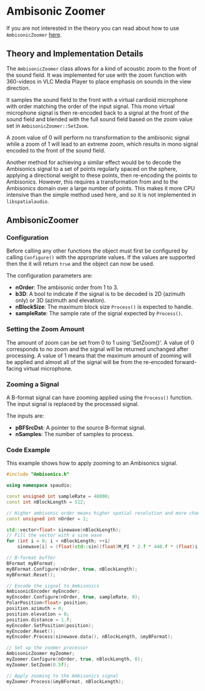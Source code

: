 # Ambisonic Zoomer

If you are not interested in the theory you can read about how to use `AmbisonicZoomer` [here](#ambisoniczoomer).

## Theory and Implementation Details

The `AmbisonicZoomer` class allows for a kind of acoustic zoom to the front of the sound field.
It was implemented for use with the zoom function with 360-videos in VLC Media Player to place emphasis on sounds in the view direction.

It samples the sound field to the front with a virtual cardioid microphone with order matching the order of the input signal.
This mono virtual microphone signal is then re-encoded back to a signal at the front of the sound field and blended with the full sound field based on the zoom value set in `AmbisonicZoomer::SetZoom`.

A zoom value of 0 will perform no transformation to the ambisonic signal while a zoom of 1 will lead to an extreme zoom, which results in mono signal encoded to the front of the sound field.

Another method for achieving a similar effect would be to decode the Ambisonics signal to a set of points regularly spaced on the sphere, applying a directional weight to these points, then re-encoding the points to Ambisonics.
However, this requires a transformation from and to the Ambisonics domain over a large number of points. This makes it more CPU intensive than the simple method used here, and so it is not implemented in `libspatialaudio`.

## AmbisonicZoomer

### Configuration

Before calling any other functions the object must first be configured by calling `Configure()` with the appropriate values. If the values are supported then the it will return `true` and the object can now be used.

The configuration parameters are:

- **nOrder**: The ambisonic order from 1 to 3.
- **b3D**: A bool to indicate if the signal is to be decoded is 2D (azimuth only) or 3D (azimuth and elevation).
- **nBlockSize**: The maximum block size `Process()` is expected to handle.
- **sampleRate**: The sample rate of the signal expected by `Process()`.

### Setting the Zoom Amount

The amount of zoom can be set from 0 to 1 using 'SetZoom()'. A value of 0 corresponds to no zoom and the signal will be returned unchanged after processing.
A value of 1 means that the maximum amount of zooming will be applied and almost all of the signal will be from the re-encoded forward-facing virtual microphone.

### Zooming a Signal

A B-format signal can have zooming applied using the `Process()` function. The input signal is replaced by the processed signal.

The inputs are:

- **pBFSrcDst**: A pointer to the source B-format signal.
- **nSamples**: The number of samples to process.

### Code Example

This example shows how to apply zooming to an Ambisonics signal.

```c++
#include "Ambisonics.h"

using namespace spaudio;

const unsigned int sampleRate = 48000;
const int nBlockLength = 512;

// Higher ambisonic order means higher spatial resolution and more channels required
const unsigned int nOrder = 1;

std::vector<float> sinewave(nBlockLength);
// Fill the vector with a sine wave
for (int i = 0; i < nBlockLength; ++i)
    sinewave[i] = (float)std::sin((float)M_PI * 2.f * 440.f * (float)i / (float)sampleRate);

// B-format buffer
BFormat myBFormat;
myBFormat.Configure(nOrder, true, nBlockLength);
myBFormat.Reset();

// Encode the signal to Ambisonics
AmbisonicEncoder myEncoder;
myEncoder.Configure(nOrder, true, sampleRate, 0);
PolarPosition<float> position;
position.azimuth = 0;
position.elevation = 0;
position.distance = 1.f;
myEncoder.SetPosition(position);
myEncoder.Reset();
myEncoder.Process(sinewave.data(), nBlockLength, &myBFormat);

// Set up the zoomer processor
AmbisonicZoomer myZoomer;
myZoomer.Configure(nOrder, true, nBlockLength, 0);
myZoomer.SetZoom(0.5f);

// Apply zooming to the Ambisonics signal
myZoomer.Process(&myBFormat, nBlockLength);
```
